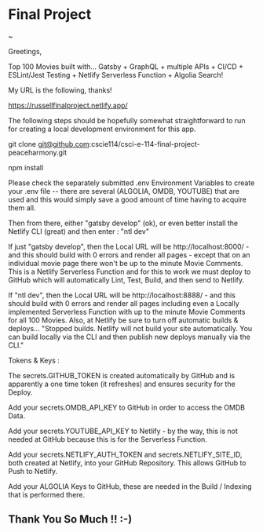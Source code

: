 # Final Project

~

Greetings,

Top 100 Movies built with... Gatsby + GraphQL + multiple APIs + CI/CD + ESLint/Jest Testing + Netlify Serverless Function + Algolia Search!

My URL is the following, thanks!

https://russellfinalproject.netlify.app/

The following steps should be hopefully somewhat straightforward to run for creating a local development environment for this app.

git clone git@github.com:cscie114/csci-e-114-final-project-peaceharmony.git

npm install

Please check the separately submitted .env Environment Variables to create your .env file -- there are several (ALGOLIA, OMDB, YOUTUBE) that are used and this would simply save a good amount of time having to acquire them all.

Then from there, either "gatsby develop" (ok), or even better install the Netlify CLI (great) and then enter : "ntl dev"

If just "gatsby develop", then the Local URL will be http://localhost:8000/ - and this should build with 0 errors and render all pages - except that on an individual movie page there won't be up to the minute Movie Comments. This is a Netlify Serverless Function and for this to work we must deploy to GitHub which will automatically Lint, Test, Build, and then send to Netlify. 

If "ntl dev", then the Local URL will be http://localhost:8888/ - and this should build with 0 errors and render all pages including even a Locally implemented Serverless Function with up to the minute Movie Comments for all 100 Movies. Also, at Netlify be sure to turn off automatic builds & deploys... "Stopped builds. Netlify will not build your site automatically. You can build locally via the CLI and then publish new deploys manually via the CLI."

Tokens & Keys :

The secrets.GITHUB_TOKEN is created automatically by GitHub and is apparently a one time token (it refreshes) and ensures security for the Deploy.

Add your secrets.OMDB_API_KEY to GitHub in order to access the OMDB Data.

Add your secrets.YOUTUBE_API_KEY to Netlify - by the way, this is not needed at GitHub because this is for the Serverless Function.

Add your secrets.NETLIFY_AUTH_TOKEN and secrets.NETLIFY_SITE_ID, both created at Netlify, into your GitHub Repository. This allows GitHub to Push to Netlify.

Add your ALGOLIA Keys to GitHub, these are needed in the Build / Indexing that is performed there.


## Thank You So Much !! :-)
